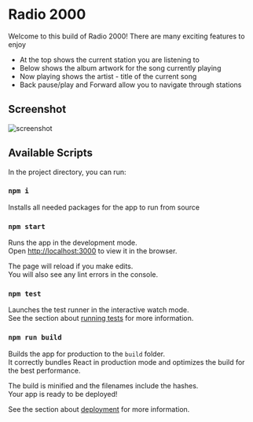 # Radio 2000
Welcome to this build of Radio 2000! There are many exciting features to enjoy
- At the top shows the current station you are listening to
- Below shows the album artwork for the song currently playing
- Now playing shows the artist - title of the current song
- Back pause/play and Forward allow you to navigate through stations

## Screenshot
![screenshot](https://github.com/ben-w-splinter/radio-2000/blob/main/image.jpg?raw=true)

## Available Scripts

In the project directory, you can run:

### `npm i`

Installs all needed packages for the app to run from source

### `npm start`

Runs the app in the development mode.\
Open [http://localhost:3000](http://localhost:3000) to view it in the browser.

The page will reload if you make edits.\
You will also see any lint errors in the console.

### `npm test`

Launches the test runner in the interactive watch mode.\
See the section about [running tests](https://facebook.github.io/create-react-app/docs/running-tests) for more information.

### `npm run build`

Builds the app for production to the `build` folder.\
It correctly bundles React in production mode and optimizes the build for the best performance.

The build is minified and the filenames include the hashes.\
Your app is ready to be deployed!

See the section about [deployment](https://facebook.github.io/create-react-app/docs/deployment) for more information.

